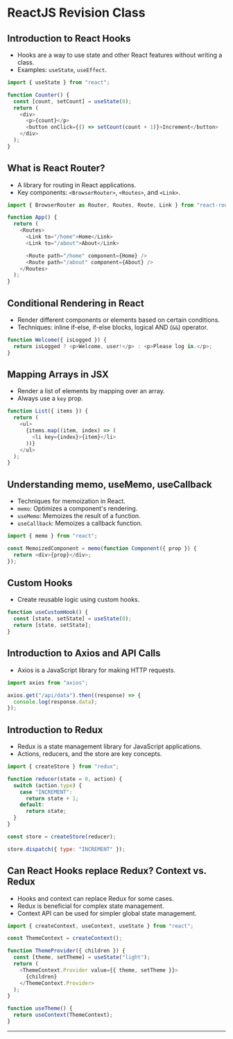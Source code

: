 # ReactJS Revision Class

## Introduction to React Hooks

- Hooks are a way to use state and other React features without writing a class.
- Examples: `useState`, `useEffect`.

```javascript
import { useState } from "react";

function Counter() {
  const [count, setCount] = useState(0);
  return (
    <div>
      <p>{count}</p>
      <button onClick={() => setCount(count + 1)}>Increment</button>
    </div>
  );
}
```

## What is React Router?

- A library for routing in React applications.
- Key components: `<BrowserRouter>`, `<Routes>`, and `<Link>`.

```javascript
import { BrowserRouter as Router, Routes, Route, Link } from "react-router-dom";

function App() {
  return (
    <Routes>
      <Link to="/home">Home</Link>
      <Link to="/about">About</Link>

      <Route path="/home" component={Home} />
      <Route path="/about" component={About} />
    </Routes>
  );
}
```

## Conditional Rendering in React

- Render different components or elements based on certain conditions.
- Techniques: inline if-else, if-else blocks, logical AND (`&&`) operator.

```javascript
function Welcome({ isLogged }) {
  return isLogged ? <p>Welcome, user!</p> : <p>Please log in.</p>;
}
```

## Mapping Arrays in JSX

- Render a list of elements by mapping over an array.
- Always use a `key` prop.

```javascript
function List({ items }) {
  return (
    <ul>
      {items.map((item, index) => (
        <li key={index}>{item}</li>
      ))}
    </ul>
  );
}
```

## Understanding memo, useMemo, useCallback

- Techniques for memoization in React.
- `memo`: Optimizes a component's rendering.
- `useMemo`: Memoizes the result of a function.
- `useCallback`: Memoizes a callback function.

```javascript
import { memo } from "react";

const MemoizedComponent = memo(function Component({ prop }) {
  return <div>{prop}</div>;
});
```

## Custom Hooks

- Create reusable logic using custom hooks.

```javascript
function useCustomHook() {
  const [state, setState] = useState(0);
  return [state, setState];
}
```

## Introduction to Axios and API Calls

- Axios is a JavaScript library for making HTTP requests.

```javascript
import axios from "axios";

axios.get("/api/data").then((response) => {
  console.log(response.data);
});
```

## Introduction to Redux

- Redux is a state management library for JavaScript applications.
- Actions, reducers, and the store are key concepts.

```javascript
import { createStore } from "redux";

function reducer(state = 0, action) {
  switch (action.type) {
    case "INCREMENT":
      return state + 1;
    default:
      return state;
  }
}

const store = createStore(reducer);

store.dispatch({ type: "INCREMENT" });
```

## Can React Hooks replace Redux? Context vs. Redux

- Hooks and context can replace Redux for some cases.
- Redux is beneficial for complex state management.
- Context API can be used for simpler global state management.

```javascript
import { createContext, useContext, useState } from "react";

const ThemeContext = createContext();

function ThemeProvider({ children }) {
  const [theme, setTheme] = useState("light");
  return (
    <ThemeContext.Provider value={{ theme, setTheme }}>
      {children}
    </ThemeContext.Provider>
  );
}

function useTheme() {
  return useContext(ThemeContext);
}
```

---
